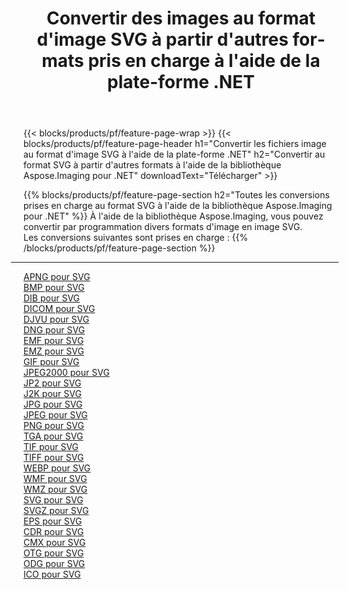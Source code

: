 ﻿---
title: Convertir des images au format d'image SVG à partir d'autres formats pris en charge à l'aide de la plate-forme .NET 
weight: 3920
url: /fr/net/conversion/to/svg 
lang: fr
langdirlevel: 2
locales: zh-hans,ja,it,ru,de,es,fr,nl,id,lt,pl,pt,vi,tr,ko,zh-hant,ar,hi,th,sv,cs,uk,he
description: En utilisant Aspose.Imaging pour la bibliothèque .NET, il est facile de convertir en SVG à partir d'autres formats d'image pris en charge
---

{{< blocks/products/pf/feature-page-wrap >}}
{{< blocks/products/pf/feature-page-header h1="Convertir les fichiers image au format d'image SVG à l'aide de la plate-forme .NET" h2="Convertir au format SVG à partir d'autres formats à l'aide de la bibliothèque Aspose.Imaging pour .NET" downloadText="Télécharger" >}}


{{% blocks/products/pf/feature-page-section  h2="Toutes les conversions prises en charge au format SVG à l'aide de la bibliothèque Aspose.Imaging pour .NET" %}}
À l'aide de la bibliothèque Aspose.Imaging, vous pouvez convertir par programmation divers formats d'image en image SVG.
<br/>
Les conversions suivantes sont prises en charge :
{{% /blocks/products/pf/feature-page-section %}}
<div class="container-fluid productfamilypage bg-gray">
    <div class="convertypes bg-gray agp-content section">
        <div class="container">
		<hr style="margin-left:-20px;"/>
		<div class="row other-converters">
		    <div class='col-md-2 other-converter remove-lp remove-rp'><a href="/imaging/fr/net/conversion/apng-to-svg" >APNG pour SVG</a></div>
<div class='col-md-2 other-converter remove-lp remove-rp'><a href="/imaging/fr/net/conversion/bmp-to-svg" >BMP pour SVG</a></div>
<div class='col-md-2 other-converter remove-lp remove-rp'><a href="/imaging/fr/net/conversion/dib-to-svg" >DIB pour SVG</a></div>
<div class='col-md-2 other-converter remove-lp remove-rp'><a href="/imaging/fr/net/conversion/dicom-to-svg" >DICOM pour SVG</a></div>
<div class='col-md-2 other-converter remove-lp remove-rp'><a href="/imaging/fr/net/conversion/djvu-to-svg" >DJVU pour SVG</a></div>
<div class='col-md-2 other-converter remove-lp remove-rp'><a href="/imaging/fr/net/conversion/dng-to-svg" >DNG pour SVG</a></div>
<div class='col-md-2 other-converter remove-lp remove-rp'><a href="/imaging/fr/net/conversion/emf-to-svg" >EMF pour SVG</a></div>
<div class='col-md-2 other-converter remove-lp remove-rp'><a href="/imaging/fr/net/conversion/emz-to-svg" >EMZ pour SVG</a></div>
<div class='col-md-2 other-converter remove-lp remove-rp'><a href="/imaging/fr/net/conversion/gif-to-svg" >GIF pour SVG</a></div>
<div class='col-md-2 other-converter remove-lp remove-rp'><a href="/imaging/fr/net/conversion/jpeg2000-to-svg" >JPEG2000 pour SVG</a></div>
<div class='col-md-2 other-converter remove-lp remove-rp'><a href="/imaging/fr/net/conversion/jp2-to-svg" >JP2 pour SVG</a></div>
<div class='col-md-2 other-converter remove-lp remove-rp'><a href="/imaging/fr/net/conversion/j2k-to-svg" >J2K pour SVG</a></div>
<div class='col-md-2 other-converter remove-lp remove-rp'><a href="/imaging/fr/net/conversion/jpg-to-svg" >JPG pour SVG</a></div>
<div class='col-md-2 other-converter remove-lp remove-rp'><a href="/imaging/fr/net/conversion/jpeg-to-svg" >JPEG pour SVG</a></div>
<div class='col-md-2 other-converter remove-lp remove-rp'><a href="/imaging/fr/net/conversion/png-to-svg" >PNG pour SVG</a></div>
<div class='col-md-2 other-converter remove-lp remove-rp'><a href="/imaging/fr/net/conversion/tga-to-svg" >TGA pour SVG</a></div>
<div class='col-md-2 other-converter remove-lp remove-rp'><a href="/imaging/fr/net/conversion/tif-to-svg" >TIF pour SVG</a></div>
<div class='col-md-2 other-converter remove-lp remove-rp'><a href="/imaging/fr/net/conversion/tiff-to-svg" >TIFF pour SVG</a></div>
<div class='col-md-2 other-converter remove-lp remove-rp'><a href="/imaging/fr/net/conversion/webp-to-svg" >WEBP pour SVG</a></div>
<div class='col-md-2 other-converter remove-lp remove-rp'><a href="/imaging/fr/net/conversion/wmf-to-svg" >WMF pour SVG</a></div>
<div class='col-md-2 other-converter remove-lp remove-rp'><a href="/imaging/fr/net/conversion/wmz-to-svg" >WMZ pour SVG</a></div>
<div class='col-md-2 other-converter remove-lp remove-rp'><a href="/imaging/fr/net/conversion/svg-to-svg" >SVG pour SVG</a></div>
<div class='col-md-2 other-converter remove-lp remove-rp'><a href="/imaging/fr/net/conversion/svgz-to-svg" >SVGZ pour SVG</a></div>
<div class='col-md-2 other-converter remove-lp remove-rp'><a href="/imaging/fr/net/conversion/eps-to-svg" >EPS pour SVG</a></div>
<div class='col-md-2 other-converter remove-lp remove-rp'><a href="/imaging/fr/net/conversion/cdr-to-svg" >CDR pour SVG</a></div>
<div class='col-md-2 other-converter remove-lp remove-rp'><a href="/imaging/fr/net/conversion/cmx-to-svg" >CMX pour SVG</a></div>
<div class='col-md-2 other-converter remove-lp remove-rp'><a href="/imaging/fr/net/conversion/otg-to-svg" >OTG pour SVG</a></div>
<div class='col-md-2 other-converter remove-lp remove-rp'><a href="/imaging/fr/net/conversion/odg-to-svg" >ODG pour SVG</a></div>
<div class='col-md-2 other-converter remove-lp remove-rp'><a href="/imaging/fr/net/conversion/ico-to-svg" >ICO pour SVG</a></div>
                </div>
        </div>
    </div>
</div>
<br/>

